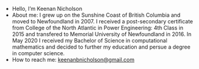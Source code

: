 - Hello, I’m Keenan Nicholson
- About me: I grew up on the Sunshine Coast of British Columbia and moved to Newfoundland in 2007. I received a post-secondary certificate from College of the North Atlantic in Power Engineering: 4th Class in 2015 and transfered to Memorial University of Newfoundland in 2016. In May 2020 I received my Bachelor of Science in computational mathematics and decided to further my education and persue a degree in computer science.
- How to reach me: keenanbnicholson@gmail.com
